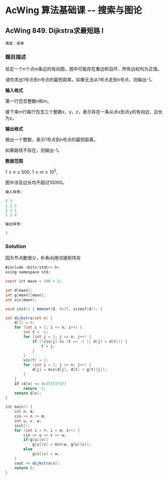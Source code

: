 # AcWing 算法基础课 -- 搜索与图论

## AcWing 849. Dijkstra求最短路 I  

`难度：简单`

### 题目描述

给定一个n个点m条边的有向图，图中可能存在重边和自环，所有边权均为正值。

请你求出1号点到n号点的最短距离，如果无法从1号点走到n号点，则输出-1。

**输入格式**

第一行包含整数n和m。

接下来m行每行包含三个整数x，y，z，表示存在一条从点x到点y的有向边，边长为z。

**输出格式**

输出一个整数，表示1号点到n号点的最短距离。

如果路径不存在，则输出-1。

**数据范围**

$1≤n≤500,$
$1≤m≤10^5,$

图中涉及边长均不超过10000。

```r
输入样例：

3 3
1 2 2
2 3 1
1 3 4

输出样例：

3
```

### Solution

因为节点数很少，朴素dij用邻接矩阵存

```java
#include <bits/stdc++.h>
using namespace std;

const int maxn = 500 + 5;

int d[maxn];
int g[maxn][maxn];
int vis[maxn];

void init() { memset(d, 0x3f, sizeof(d)); }

int dijkstra(int n) {
    d[1] = 0;
    for (int i = 1; i <= n; i++) {
        int t = -1;
        for (int j = 1; j <= n; j++) {
            if (!vis[j] && (t == -1 || d[j] < d[t])) {
                t = j;
            }
        }
        vis[t] = 1;
        for (int j = 1; j <= n; j++) {
            d[j] = min(d[j], d[t] + g[t][j]);
        }
    }
    if (d[n] == 0x3f3f3f3f)
        return -1;
    return d[n];
}

int main() {
    int n, m;
    cin >> n >> m;
    int u, v, w;
    init();
    for (int i = 0; i < m; i++) {
        cin >> u >> v >> w;
        if(g[u][v])
            g[u][v] = min(w, g[u][v]);
        else
            g[u][v] = w;
    }
    cout << dijkstra(n);
    return 0;
}
```